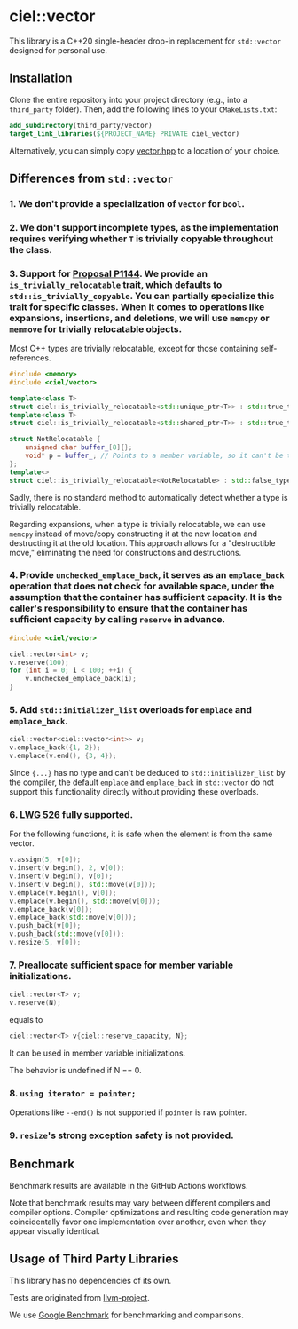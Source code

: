 # ciel::vector

This library is a C++20 single-header drop-in replacement for `std::vector` designed for personal use.

## Installation

Clone the entire repository into your project directory (e.g., into a `third_party` folder). Then, add the following lines to your `CMakeLists.txt`:

```cmake
add_subdirectory(third_party/vector)
target_link_libraries(${PROJECT_NAME} PRIVATE ciel_vector)
```

Alternatively, you can simply copy [vector.hpp](include/ciel/vector.hpp) to a location of your choice.

## Differences from `std::vector`

### 1. We don't provide a specialization of `vector` for `bool`.

### 2. We don't support incomplete types, as the implementation requires verifying whether `T` is trivially copyable throughout the class.

### 3. Support for [Proposal P1144](https://www.open-std.org/jtc1/sc22/wg21/docs/papers/2025/p1144r13.html). We provide an `is_trivially_relocatable` trait, which defaults to `std::is_trivially_copyable`. You can partially specialize this trait for specific classes. When it comes to operations like expansions, insertions, and deletions, we will use `memcpy` or `memmove` for trivially relocatable objects.

Most C++ types are trivially relocatable, except for those containing self-references.

```cpp
#include <memory>
#include <ciel/vector>

template<class T>
struct ciel::is_trivially_relocatable<std::unique_ptr<T>> : std::true_type {};
template<class T>
struct ciel::is_trivially_relocatable<std::shared_ptr<T>> : std::true_type {};

struct NotRelocatable {
    unsigned char buffer_[8]{};
    void* p = buffer_; // Points to a member variable, so it can't be trivially relocated.
};
template<>
struct ciel::is_trivially_relocatable<NotRelocatable> : std::false_type {};
```

Sadly, there is no standard method to automatically detect whether a type is trivially relocatable.

Regarding expansions, when a type is trivially relocatable, we can use `memcpy` instead of move/copy constructing it at the new location and destructing it at the old location. This approach allows for a "destructible move," eliminating the need for constructions and destructions.

### 4. Provide `unchecked_emplace_back`, it serves as an `emplace_back` operation that does not check for available space, under the assumption that the container has sufficient capacity. It is the caller's responsibility to ensure that the container has sufficient capacity by calling `reserve` in advance.

```cpp
#include <ciel/vector>

ciel::vector<int> v;
v.reserve(100);
for (int i = 0; i < 100; ++i) {
    v.unchecked_emplace_back(i);
}
```

### 5. Add `std::initializer_list` overloads for `emplace` and `emplace_back`.

```cpp
ciel::vector<ciel::vector<int>> v;
v.emplace_back({1, 2});
v.emplace(v.end(), {3, 4});
```

Since `{...}` has no type and can't be deduced to `std::initializer_list` by the compiler, the default `emplace` and `emplace_back` in `std::vector` do not support this functionality directly without providing these overloads.

### 6. [LWG 526](https://cplusplus.github.io/LWG/issue526) fully supported.

For the following functions, it is safe when the element is from the same vector.

```cpp
v.assign(5, v[0]);
v.insert(v.begin(), 2, v[0]);
v.insert(v.begin(), v[0]);
v.insert(v.begin(), std::move(v[0]));
v.emplace(v.begin(), v[0]);
v.emplace(v.begin(), std::move(v[0]));
v.emplace_back(v[0]);
v.emplace_back(std::move(v[0]));
v.push_back(v[0]);
v.push_back(std::move(v[0]));
v.resize(5, v[0]);
```

### 7. Preallocate sufficient space for member variable initializations.

```cpp
ciel::vector<T> v;
v.reserve(N);
```

equals to

```cpp
ciel::vector<T> v{ciel::reserve_capacity, N};
```

It can be used in member variable initializations.

The behavior is undefined if N == 0.

### 8. `using iterator = pointer;`

Operations like `--end()` is not supported if `pointer` is raw pointer.

### 9. `resize`'s strong exception safety is not provided.

## Benchmark

Benchmark results are available in the GitHub Actions workflows.

Note that benchmark results may vary between different compilers and compiler options. Compiler optimizations and resulting code generation may coincidentally favor one implementation over another, even when they appear visually identical.

## Usage of Third Party Libraries

This library has no dependencies of its own.

Tests are originated from [llvm-project](https://github.com/llvm/llvm-project/tree/main/libcxx/test/std/containers/sequences/vector).

We use [Google Benchmark](https://github.com/google/benchmark) for benchmarking and comparisons.
